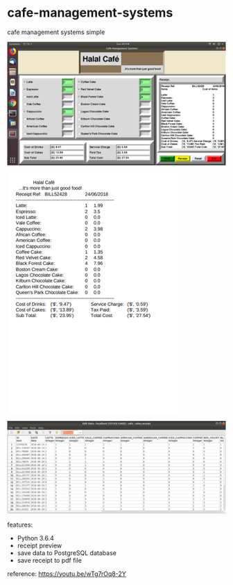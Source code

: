 # cafe-management-systems
cafe management systems simple

![alt text](https://github.com/jenizar/cafe-management-systems/blob/master/images/cafe.png)

![alt text](https://github.com/jenizar/cafe-management-systems/blob/master/images/cafe_receipt.png)

![alt text](https://github.com/jenizar/cafe-management-systems/blob/master/images/postgreSQL.png)

features:
- Python 3.6.4 
- receipt preview
- save data to PostgreSQL database
- save receipt to pdf file

reference:
https://youtu.be/wTg7rOq8-2Y
